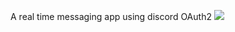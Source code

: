 A real time messaging app using discord OAuth2
![]([https://github.com/Your_Repository_Name/Your_GIF_Name.gif](https://github.com/Jando-G/jandocord/blob/master/jandocordDemo.gif)https://github.com/Jando-G/jandocord/blob/master/jandocordDemo.gif)
